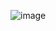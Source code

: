 
![image](https://user-images.githubusercontent.com/97314712/220013295-90ba80ef-4dba-40fb-a72e-4be64388eaee.png)

